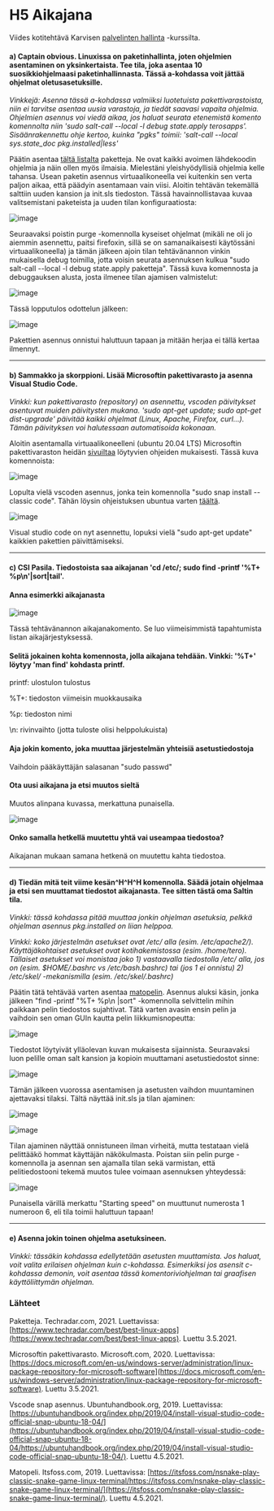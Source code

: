 # H5 Aikajana

Viides kotitehtävä Karvisen [palvelinten hallinta](https://terokarvinen.com/2021/configuration-management-systems-palvelinten-hallinta-ict4tn022-spring-2021/#h3-versionhallinta) -kurssilta.

#### a) Captain obvious. Linuxissa on paketinhallinta, joten ohjelmien asentaminen on yksinkertaista. Tee tila, joka asentaa 10 suosikkiohjelmaasi paketinhallinnasta. Tässä a-kohdassa voit jättää ohjelmat oletusasetuksille. 

*Vinkkejä: Asenna tässä a-kohdassa valmiiksi luotetuista pakettivarastoista, niin ei tarvitse asentaa uusia varastoja, ja tiedät saavasi vapaita ohjelmia. 
Ohjelmien asennus voi viedä aikaa, jos haluat seurata etenemistä komento komennolta niin 'sudo salt-call --local -l debug state.apply terosapps'. 
Sisäänrakennettu ohje kertoo, kuinka "pgks" toimii: 'salt-call --local sys.state_doc pkg.installed|less'*

Päätin asentaa [tältä listalta](https://www.techradar.com/best/best-linux-apps) paketteja. Ne ovat kaikki avoimen lähdekoodin ohjelmia ja näin ollen myös ilmaisia. Mielestäni yleishyödyllisiä ohjelmia kelle tahansa. Usean paketin asennus virtuaalikoneella vei kuitenkin sen verta paljon aikaa, että päädyin asentamaan vain viisi. Aloitin tehtävän tekemällä salttiin uuden kansion ja init.sls tiedoston. Tässä havainnollistavaa kuvaa valitsemistani paketeista ja uuden tilan konfiguraatiosta:

![image](https://user-images.githubusercontent.com/82265726/116869149-d9e83b00-ac18-11eb-925c-0e5a7dccdffd.png)

Seuraavaksi poistin purge -komennolla kyseiset ohjelmat (mikäli ne oli jo aiemmin asennettu, paitsi firefoxin, sillä se on samanaikaisesti käytössäni virtuaalikoneella) ja tämän jälkeen ajoin tilan tehtävänannon vinkin mukaisella debug toimilla, jotta voisin seurata asennuksen kulkua "sudo salt-call --local -l debug state.apply paketteja". Tässä kuva komennosta ja debuggauksen alusta, josta ilmenee tilan ajamisen valmistelut:

![image](https://user-images.githubusercontent.com/82265726/116870137-9e4e7080-ac1a-11eb-9e58-6176bd34b14f.png)

Tässä lopputulos odottelun jälkeen:

![image](https://user-images.githubusercontent.com/82265726/116870336-0f8e2380-ac1b-11eb-9503-76c61a60e35d.png)

Pakettien asennus onnistui haluttuun tapaan ja mitään herjaa ei tällä kertaa ilmennyt.


---------------------------------------------------------------------------------------------------------------------------------------------------------------------------------

#### b) Sammakko ja skorppioni. Lisää Microsoftin pakettivarasto ja asenna Visual Studio Code.

*Vinkki: kun pakettivarasto (repository) on asennettu, vscoden päivitykset asentuvat muiden päivitysten mukana. 'sudo apt-get update; sudo apt-get dist-upgrade' päivitää kaikki ohjelmat (Linux, Apache, Firefox, curl...). Tämän päivityksen voi halutessaan automatisoida kokonaan.*

Aloitin asentamalla virtuaalikoneelleni (ubuntu 20.04 LTS) Microsoftin pakettivaraston heidän [sivuiltaa](https://docs.microsoft.com/en-us/windows-server/administration/linux-package-repository-for-microsoft-software) löytyvien ohjeiden mukaisesti. Tässä kuva komennoista:

![image](https://user-images.githubusercontent.com/82265726/116871818-87f5e400-ac1d-11eb-8cd2-599aa1b872f5.png)

Lopulta vielä vscoden asennus, jonka tein komennolla "sudo snap install --classic code". Tähän löysin ohjeistuksen ubuntua varten [täältä](https://ubuntuhandbook.org/index.php/2019/04/install-visual-studio-code-official-snap-ubuntu-18-04/).

![image](https://user-images.githubusercontent.com/82265726/116873373-40248c00-ac20-11eb-9be0-2cc36b33d338.png)

Visual studio code on nyt asennettu, lopuksi vielä "sudo apt-get update" kaikkien pakettien päivittämiseksi.


---------------------------------------------------------------------------------------------------------------------------------------------------------------------------------

#### c) CSI Pasila. Tiedostoista saa aikajanan 'cd /etc/; sudo find -printf '%T+ %p\n'|sort|tail'.

####  Anna esimerkki aikajanasta

![image](https://user-images.githubusercontent.com/82265726/116873878-15870300-ac21-11eb-9f20-e412e5ec0f08.png)

Tässä tehtävänannon aikajanakomento. Se luo viimeisimmistä tapahtumista listan aikajärjestyksessä.

####  Selitä jokainen kohta komennosta, jolla aikajana tehdään. Vinkki: '%T+' löytyy 'man find' kohdasta printf.

printf: ulostulon tulostus

%T+: tiedoston viimeisin muokkausaika

%p: tiedoston nimi

\n: rivinvaihto (jotta tuloste olisi helppolukuista)

####  Aja jokin komento, joka muuttaa järjestelmän yhteisiä asetustiedostoja

Vaihdoin pääkäyttäjän salasanan "sudo passwd" 

####  Ota uusi aikajana ja etsi muutos sieltä

Muutos alinpana kuvassa, merkattuna punaisella.

![image](https://user-images.githubusercontent.com/82265726/116879180-0015d700-ac29-11eb-9ce4-a1ce101cd461.png)


####  Onko samalla hetkellä muutettu yhtä vai useampaa tiedostoa?

Aikajanan mukaan samana hetkenä on muutettu kahta tiedostoa.

---------------------------------------------------------------------------------------------------------------------------------------------------------------------------------

#### d) Tiedän mitä teit viime kesän^H^H^H komennolla. Säädä jotain ohjelmaa ja etsi sen muuttamat tiedostot aikajanasta. Tee sitten tästä oma Saltin tila.

*Vinkki: tässä kohdassa pitää muuttaa jonkin ohjelman asetuksia, pelkkä ohjelman asennus pkg.installed on liian helppoa.*

*Vinkki: koko järjestelmän asetukset ovat /etc/ alla (esim. /etc/apache2/). Käyttäjäkohtaiset asetukset ovat kotihakemistossa (esim. /home/tero). Tällaiset asetukset voi monistaa joko 1) vastaavalla tiedostolla /etc/ alla, jos on (esim. $HOME/.bashrc vs /etc/bash.bashrc) tai (jos 1 ei onnistu) 2) /etc/skel/ -mekanismilla (esim. /etc/skel/.bashrc)*

Päätin tätä tehtävää varten asentaa [matopelin](https://itsfoss.com/nsnake-play-classic-snake-game-linux-terminal/https://itsfoss.com/nsnake-play-classic-snake-game-linux-terminal/). Asennus aluksi käsin, jonka jälkeen "find -printf "%T+ %p\n |sort" -komennolla selvittelin mihin paikkaan pelin tiedostos sujahtivat. Tätä varten avasin ensin pelin ja vaihdoin sen oman GUIn kautta pelin liikkumisnopeutta:

![image](https://user-images.githubusercontent.com/82265726/116993224-d4a1f380-acdf-11eb-8c8b-a311e22c5e3f.png)

Tiedostot löytyivät ylläolevan kuvan mukaisesta sijainnista. Seuraavaksi luon pelille oman salt kansion ja kopioin muuttamani asetustiedostot sinne:

![image](https://user-images.githubusercontent.com/82265726/116993606-614cb180-ace0-11eb-830b-f144154e129d.png)

Tämän jälkeen vuorossa asentamisen ja asetusten vaihdon muuntaminen ajettavaksi tilaksi. Tältä näyttää init.sls ja tilan ajaminen:

![image](https://user-images.githubusercontent.com/82265726/116995665-06688980-ace3-11eb-800b-875255f011f6.png)

![image](https://user-images.githubusercontent.com/82265726/116995639-fb155e00-ace2-11eb-9348-507572291a75.png)

Tilan ajaminen näyttää onnistuneen ilman virheitä, mutta testataan vielä pelittääkö hommat käyttäjän näkökulmasta. Poistan siin pelin purge -komennolla ja asennan sen ajamalla tilan sekä varmistan, että pelitiedostooni tekemä muutos tulee voimaan asennuksen yhteydessä:

![image](https://user-images.githubusercontent.com/82265726/116996196-bdfd9b80-ace3-11eb-9f5d-d277adc25623.png)

Punaisella värillä merkattu "Starting speed" on muuttunut numerosta 1 numeroon 6, eli tila toimii haluttuun tapaan!

---------------------------------------------------------------------------------------------------------------------------------------------------------------------------------

#### e) Asenna jokin toinen ohjelma asetuksineen.

*Vinkki: tässäkin kohdassa edellytetään asetusten muuttamista. Jos haluat, voit valita erilaisen ohjelman kuin c-kohdassa. Esimerkiksi jos asensit c-kohdassa demonin, voit asentaa tässä komentoriviohjelman tai graafisen käyttöliittymän ohjelman.*


### Lähteet

Paketteja. Techradar.com, 2021. Luettavissa: [https://www.techradar.com/best/best-linux-apps](https://www.techradar.com/best/best-linux-apps). Luettu 3.5.2021.

Microsoftin pakettivarasto. Microsoft.com, 2020. Luettavissa: [https://docs.microsoft.com/en-us/windows-server/administration/linux-package-repository-for-microsoft-software](https://docs.microsoft.com/en-us/windows-server/administration/linux-package-repository-for-microsoft-software). Luettu 3.5.2021.

Vscode snap asennus. Ubuntuhandbook.org, 2019. Luettavissa: [https://ubuntuhandbook.org/index.php/2019/04/install-visual-studio-code-official-snap-ubuntu-18-04/](https://ubuntuhandbook.org/index.php/2019/04/install-visual-studio-code-official-snap-ubuntu-18-04/https://ubuntuhandbook.org/index.php/2019/04/install-visual-studio-code-official-snap-ubuntu-18-04/). Luettu 4.5.2021.

Matopeli. Itsfoss.com, 2019. Luettavissa: [https://itsfoss.com/nsnake-play-classic-snake-game-linux-terminal/https://itsfoss.com/nsnake-play-classic-snake-game-linux-terminal/](https://itsfoss.com/nsnake-play-classic-snake-game-linux-terminal/). Luettu 4.5.2021.
